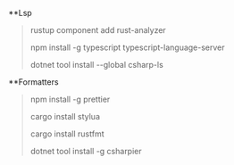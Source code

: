 **Lsp
>rustup component add rust-analyzer
>
>npm install -g typescript typescript-language-server
>
>dotnet tool install --global csharp-ls

**Formatters

>npm install -g prettier
>
>cargo install stylua
>
>cargo install rustfmt
>
>dotnet tool install -g csharpier
